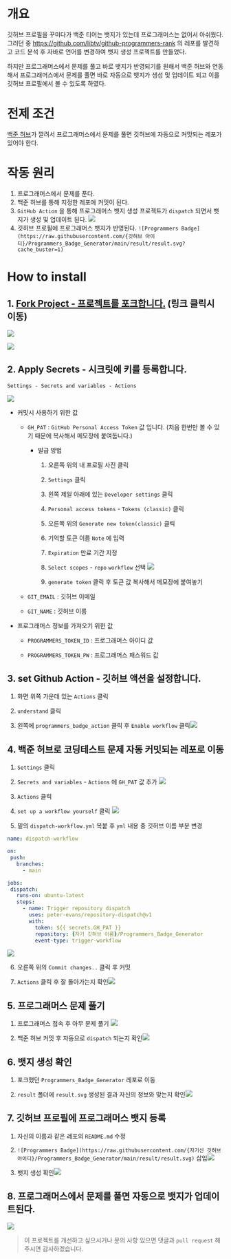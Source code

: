 # 개요

깃허브 프로필을 꾸미다가 백준 티어는 뱃지가 있는데 프로그래머스는 없어서 아쉬웠다. 그러던 중 https://github.com/libtv/github-programmers-rank 의 레포를 발견하고 코드 분석 후 자바로 언어를 변경하여 뱃지 생성 프로젝트를 만들었다.

하지만 프로그래머스에서 문제를 풀고 바로 뱃지가 반영되기를 원해서 백준 허브와 연동해서 프로그래머스에서 문제를 풀면 바로 자동으로 뱃지가 생성 및 업데이트 되고 이를 깃허브 프로필에서 볼 수 있도록 하였다.


# 전제 조건

[백준 허브](https://bit.ly/3XR66UE)가 깔려서 프로그래머스에서 문제를 풀면 깃허브에 자동으로 커밋되는 레포가 있어야 한다.

# 작동 원리

1. 프로그래머스에서 문제를 푼다.
2. 백준 허브를 통해 지정한 레포에 커밋이 된다.
3. `GitHub Action` 을 통해 프로그래머스 뱃지 생성 프로젝트가 `dispatch` 되면서 뱃지가 생성 및 업데이트 된다.
![](https://velog.velcdn.com/images/tomy8964/post/569d2ea8-6d3b-4154-a733-5ef85cc844de/image.png)
4. 깃허브 프로필에 프로그래머스 뱃지가 반영된다. `![Programmers Badge](https://raw.githubusercontent.com/{깃허브 아이디}/Programmers_Badge_Generator/main/result/result.svg?cache_buster=1)`

# How to install

## 1. [Fork Project - 프로젝트를 포크합니다.](https://github.com/tomy8964/Programmers_Badge_Generator) (링크 클릭시 이동)

![](https://velog.velcdn.com/images/tomy8964/post/76302289-438a-44a3-8092-e4777515b97a/image.png)

![](https://velog.velcdn.com/images/tomy8964/post/7513b3c4-544a-4cd4-a92c-bf6c12a52c92/image.png)

## 2. Apply Secrets - 시크릿에 키를 등록합니다.

`Settings - Secrets and variables - Actions`

![](https://velog.velcdn.com/images/tomy8964/post/76711823-cf5c-4316-88e0-5a31e06ff654/image.png)

- 커밋시 사용하기 위한 값
  - `GH_PAT` : `GitHub Personal Access Token` 값 입니다. (처음 한번만 볼 수 있기 때문에 복사해서 메모장에 붙여둡니다.)
    - 발급 방법
      1. 오른쪽 위의 내 프로필 사진 클릭
      
      2. `Settings` 클릭
      3. 왼쪽 제일 아래에 있는 `Developer settings` 클릭
      4. `Personal access tokens` - `Tokens (classic)` 클릭
      5. 오른쪽 위의 `Generate new token(classic)` 클릭
      6. 기억할 토큰 이름 `Note` 에 입력
      7. `Expiration` 만료 기간 지정
      8. `Select scopes` - `repo` `workflow` 선택 ![](https://velog.velcdn.com/images/tomy8964/post/b8b870b4-1bfa-4663-8ddc-92f5f7bc44fa/image.png)
      9. `generate token` 클릭 후 토큰 값 복사해서 메모장에 붙여놓기
  - `GIT_EMAIL` : 깃허브 이메일
  
  - `GIT_NAME` : 깃허브 이름
- 프로그래머스 정보를 가져오기 위한 값
  - `PROGRAMMERS_TOKEN_ID` : 프로그래머스 아이디 값
  
  - `PROGRAMMERS_TOKEN_PW` : 프로그래머스 패스워드 값

## 3. set Github Action - 깃허브 액션을 설정합니다.

1. 화면 위쪽 가운데 있는 `Actions` 클릭

2. `understand` 클릭

3. 왼쪽에 `programmers_badge_action` 클릭 후 `Enable workflow` 클릭![](https://velog.velcdn.com/images/tomy8964/post/8c2381eb-5cd7-4562-9123-00c05f243f96/image.png)

## 4. 백준 허브로 코딩테스트 문제 자동 커밋되는 레포로 이동
1. `Settings` 클릭
2. `Secrets and variables` - `Actions` 에 `GH_PAT` 값 추가 ![](https://velog.velcdn.com/images/tomy8964/post/d6bb33f7-e81b-4760-a2ad-ea76d8639749/image.png)

3. `Actions` 클릭
4. `set up a workflow yourself` 클릭 ![](https://velog.velcdn.com/images/tomy8964/post/9e008204-db81-4367-8fad-d72ca84e0b4a/image.png)
5. 밑의 `dispatch-workflow.yml` 복붙 후 `yml` 내용 중 깃허브 이름 부분 변경

```yml
name: dispatch-workflow

on:
 push:
   branches:
     - main

jobs:
 dispatch:
   runs-on: ubuntu-latest
   steps:
     - name: Trigger repository dispatch
       uses: peter-evans/repository-dispatch@v1
       with:
         token: ${{ secrets.GH_PAT }}
         repository: {자기 깃허브 이름}/Programmers_Badge_Generator
         event-type: trigger-workflow
```
![](https://velog.velcdn.com/images/tomy8964/post/db5a144a-4cb0-4e50-894e-1f3d2a652d68/image.png)


6. 오른쪽 위의 `Commit changes..` 클릭 후 커밋

7. `Actions` 클릭 후 잘 돌아가는지 확인![](https://velog.velcdn.com/images/tomy8964/post/d2119fa9-155b-4050-a690-c56d798da0a0/image.png)


## 5. 프로그래머스 문제 풀기

1. 프로그래머스 접속 후 아무 문제 풀기
![](https://velog.velcdn.com/images/tomy8964/post/9947050f-50b8-4ed1-8bfe-4bd6f5ba71df/image.png)

2. 백준 허브 커밋 후 자동으로 `dispatch` 되는지 확인![](https://velog.velcdn.com/images/tomy8964/post/56091dfa-6e1f-4d2b-b137-1ad269b13390/image.png)

## 6. 뱃지 생성 확인

1. 포크했던 `Programmers_Badge_Generator` 레포로 이동

2. `result` 폴더에 `result.svg` 생성된 결과 자신의 정보와 맞는지 확인![](https://velog.velcdn.com/images/tomy8964/post/c05affa9-38dc-476b-a9f0-500329c1ec42/image.png)

## 7. 깃허브 프로필에 프로그래머스 뱃지 등록

1. 자신의 이름과 같은 레포의 `README.md` 수정

2. `![Programmers Badge](https://raw.githubusercontent.com/{자기신 깃허브 아이디}/Programmers_Badge_Generator/main/result/result.svg)` 삽입![](https://velog.velcdn.com/images/tomy8964/post/85249ad1-3262-4767-a063-c346541f536f/image.png)


3. 뱃지 생성 확인![](https://velog.velcdn.com/images/tomy8964/post/ce269ec3-c304-4b3b-a0a6-3473696f772b/image.png)

## 8. 프로그래머스에서 문제를 풀면 자동으로 뱃지가 업데이트된다.

![](https://velog.velcdn.com/images/tomy8964/post/fa8587c5-51ef-46aa-b6c6-f9473925adbb/image.png)

> 이 프로젝트를 개선하고 싶으시거나 문의 사항 있으면 댓글과 `pull request` 해주시면 감사하겠습니다.
